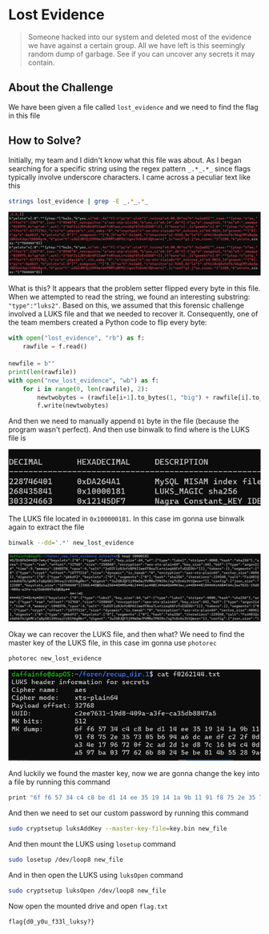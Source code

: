 # Lost Evidence
> Someone hacked into our system and deleted most of the evidence we have against a certain group. All we have left is this seemingly random dump of garbage. See if you can uncover any secrets it may contain.

## About the Challenge
We have been given a file called `lost_evidence` and we need to find the flag in this file

## How to Solve?
Initially, my team and I didn't know what this file was about. As I began searching for a specific string using the regex pattern `_.*_.*_` since flags typically involve underscore characters. I came across a peculiar text like this

```bash
strings lost_evidence | grep -E _.*_.*_
```

![Alt text](images/image.png)

What is this? It appears that the problem setter flipped every byte in this file. When we attempted to read the string, we found an interesting substring: `"type":"luks2"`. Based on this, we assumed that this forensic challenge involved a LUKS file and that we needed to recover it. Consequently, one of the team members created a Python code to flip every byte:

```python
with open("lost_evidence", "rb") as f:
	rawfile = f.read()

newfile = b""
print(len(rawfile))
with open("new_lost_evidence", "wb") as f:
    for i in range(0, len(rawfile), 2):
        newtwobytes = (rawfile[i+1].to_bytes(1, "big") + rawfile[i].to_bytes(1, "big"))
        f.write(newtwobytes)
```

And then we need to manually append `01` byte in the file (because the program wasn't perfect). And then use binwalk to find where is the LUKS file is

![Alt text](images/image-1.png)

The LUKS file located in `0x100000181`. In this case im gonna use binwalk again to extract the file

```bash
binwalk --dd='.*' new_lost_evidence
```

![Alt text](images/image-2.png)

Okay we can recover the LUKS file, and then what? We need to find the master key of the LUKS file, in this case im gonna use `photorec`

```bash
photorec new_lost_evidence
```

![Alt text](images/image-4.png)

And luckily we found the master key, now we are gonna change the key into a file by running this command

```bash
print "6f f6 57 34 c4 c8 be d1 14 ee 35 19 14 1a 9b 11 91 f8 75 2e 35 73 05 b6 94 a6 dc ae df c2 2f 0d a3 4e 17 96 72 0f 2c ad 2d 1e d8 7c 16 b4 c4 0d a5 97 ba 03 77 62 6b 80 24 5e be 81 4b 55 28 9a" | tr -d ' ' | xxd -r -ps > key.bin
```

And then we need to set our custom password by running this command

```bash
sudo cryptsetup luksAddKey --master-key-file=key.bin new_file
```

And then mount the LUKS using `losetup` command

```bash
sudo losetup /dev/loop8 new_file
```

And in then open the LUKS using `luksOpen` command

```bash
sudo cryptsetup luksOpen /dev/loop8 new_file
```

Now open the mounted drive and open `flag.txt`

```
flag{d0_y0u_f33l_luksy?}
```